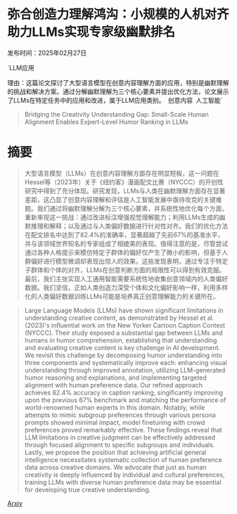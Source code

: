 # 弥合创造力理解鸿沟：小规模的人机对齐助力LLMs实现专家级幽默排名

发布时间：2025年02月27日

`LLM应用

理由：这篇论文探讨了大型语言模型在创意内容理解方面的应用，特别是幽默理解的挑战和解决方案。通过分解幽默理解为三个核心要素并提出优化方法，论文展示了LLMs在特定任务中的应用和改进，属于LLM应用类别。` `创意内容` `人工智能`

> Bridging the Creativity Understanding Gap: Small-Scale Human Alignment Enables Expert-Level Humor Ranking in LLMs

# 摘要

> 大型语言模型（LLMs）在创意内容理解方面存在明显短板，这一问题在Hessel等（2023年）关于《纽约客》漫画配文比赛（NYCCC）的开创性研究中得到了充分体现。研究发现，LLMs与人类在幽默理解方面存在显著差距，这凸显了创意内容理解和评估是人工智能发展中亟待攻克的关键难题。我们通过将幽默理解分解为三个核心要素，并系统性地优化每个方面，重新审视这一挑战：通过改进标注增强视觉理解能力；利用LLMs生成的幽默推理和解释；以及通过与人类偏好数据进行针对性对齐。我们的优化方法在配文排名中达到了82.4%的准确率，显著超越了先前67%的基准水平，并与该领域世界知名的专家组成了相媲美的表现。值得注意的是，尽管尝试通过各种人格提示来模仿特定子群体的偏好仅产生了微小的影响，但基于人群偏好进行模型微调却表现出惊人的效果。这些发现表明，通过专注于特定子群体和个体的对齐，LLMs在创意判断方面的局限性可以得到有效克服。最后，我们主张实现人工通用智能需要系统性地收集创意领域内的人类偏好数据。我们坚信，正如人类创造力深受个体和文化偏好影响一样，利用多样化的人类偏好数据训练LLMs可能是培养真正创意理解能力的关键所在。

> Large Language Models (LLMs) have shown significant limitations in understanding creative content, as demonstrated by Hessel et al. (2023)'s influential work on the New Yorker Cartoon Caption Contest (NYCCC). Their study exposed a substantial gap between LLMs and humans in humor comprehension, establishing that understanding and evaluating creative content is key challenge in AI development. We revisit this challenge by decomposing humor understanding into three components and systematically improve each: enhancing visual understanding through improved annotation, utilizing LLM-generated humor reasoning and explanations, and implementing targeted alignment with human preference data. Our refined approach achieves 82.4% accuracy in caption ranking, singificantly improving upon the previous 67% benchmark and matching the performance of world-renowned human experts in this domain. Notably, while attempts to mimic subgroup preferences through various persona prompts showed minimal impact, model finetuning with crowd preferences proved remarkably effective. These findings reveal that LLM limitations in creative judgment can be effectively addressed through focused alignment to specific subgroups and individuals. Lastly, we propose the position that achieving artificial general intelligence necessitates systematic collection of human preference data across creative domains. We advocate that just as human creativity is deeply influenced by individual and cultural preferences, training LLMs with diverse human preference data may be essential for developing true creative understanding.

[Arxiv](https://arxiv.org/abs/2502.20356)